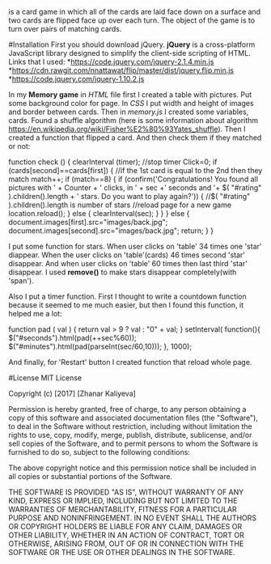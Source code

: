 is a card game in which all of the cards are laid face down on a surface and two cards are flipped face up over each turn. The object of the game is to turn over pairs of matching cards.

#Installation
First you should download jQuery. **jQuery** is a cross-platform JavaScript library designed to simplify the client-side scripting of HTML. Links that I used:
*https://code.jquery.com/jquery-2.1.4.min.js
*https://cdn.rawgit.com/nnattawat/flip/master/dist/jquery.flip.min.js
*https://code.jquery.com/jquery-1.10.2.js

In my **Memory game** in _HTML_ file first I created a table with pictures. Put some background color for page. In _CSS_ I put width and height of images and border between cards. Then in _memory.js_ I created some variables, cards. Found a shuffle algorithm (here is some information about algorithm https://en.wikipedia.org/wiki/Fisher%E2%80%93Yates_shuffle). 
Then I created a function that flipped a card. And then check them if they matched or not:

function check () {
  clearInterval (timer); //stop timer
  Click=0;
  if (cards[second]==cards[first]) {
    //if the 1st card is equal to the 2nd then they match
    match++;
    if (match==8) {
      if (confirm('Congratulations! You found all pictures with ' + Counter + ' clicks, in ' + sec +' seconds and '+ $( "#rating" ).children().length + ' stars. Do you want to play again?')) {  //$( "#rating" ).children().length  is number of stars
        //reload page for a new game
        location.reload(); 
      } else {
        clearInterval(sec);
      }
    }
  } else {
    document.images[first].src="images/back.jpg";
    document.images[second].src="images/back.jpg";
    return;
  }
}

I put some function for stars. When user clicks on 'table' 34 times one 'star' diappear. 
When the user clicks on 'table'(cards) 46 times second 'star' disappear. 
And when user clicks on 'table' 60 times then last third 'star' disappear. I used **remove()** to make stars disappear completely(with 'span').

Also I put a timer function. First I thought to write a countdown function because it seemed to me much easier, but then I found this function, it helped me a lot:

function pad ( val ) { return val > 9 ? val : "0" + val; }
setInterval( function(){
  $("#seconds").html(pad(++sec%60));
  $("#minutes").html(pad(parseInt(sec/60,10)));
}, 1000);

And finally, for 'Restart' button I created function that reload whole page.

#License
MIT License

Copyright (c) [2017] [Zhanar Kaliyeva]

Permission is hereby granted, free of charge, to any person obtaining a copy
of this software and associated documentation files (the "Software"), to deal
in the Software without restriction, including without limitation the rights
to use, copy, modify, merge, publish, distribute, sublicense, and/or sell
copies of the Software, and to permit persons to whom the Software is
furnished to do so, subject to the following conditions:

The above copyright notice and this permission notice shall be included in all
copies or substantial portions of the Software.

THE SOFTWARE IS PROVIDED "AS IS", WITHOUT WARRANTY OF ANY KIND, EXPRESS OR
IMPLIED, INCLUDING BUT NOT LIMITED TO THE WARRANTIES OF MERCHANTABILITY,
FITNESS FOR A PARTICULAR PURPOSE AND NONINFRINGEMENT. IN NO EVENT SHALL THE
AUTHORS OR COPYRIGHT HOLDERS BE LIABLE FOR ANY CLAIM, DAMAGES OR OTHER
LIABILITY, WHETHER IN AN ACTION OF CONTRACT, TORT OR OTHERWISE, ARISING FROM,
OUT OF OR IN CONNECTION WITH THE SOFTWARE OR THE USE OR OTHER DEALINGS IN THE
SOFTWARE.